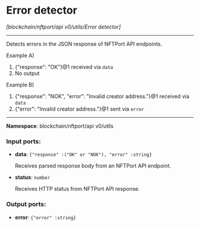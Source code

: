 # Error detector

_[blockchain/nftport/api v0/utils/Error detector]_

---

Detects errors in the JSON response of NFTPort API endpoints.

Example A)
1. {"response": "OK"}@1 received via `data`
2. No output

Example B)
1. {"response": "NOK", "error": "Invalid creator address."}@1 received via `data`
2. {"error": "Invalid creator address."}@1 sent via `error`

---

__Namespace__: blockchain/nftport/api v0/utils

### Input ports:

* __data__: ` {"response" :("OK" or "NOK"), "error" :string} `

    Receives parsed response body from an NFTPort API endpoint.


* __status__: ` number `

    Receives HTTP status from NFTPort API response.

### Output ports:

* __error__: ` {"error" :string} `

